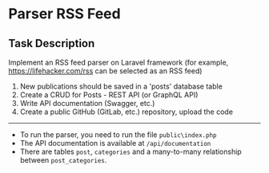 # Parser RSS Feed

## Task Description

Implement an RSS feed parser on Laravel framework (for example, https://lifehacker.com/rss can be selected as an RSS feed)

1. New publications should be saved in a 'posts' database table
2. Create a CRUD for Posts - REST API (or GraphQL API) 
3. Write API documentation (Swagger, etc.)
4. Create a public GitHub (GitLab, etc.) repository, upload the code

---

- To run the parser, you need to run the file `public\index.php`
- The API documentation is available at `/api/documentation`
- There are tables `post`, `categories` and a many-to-many relationship between `post_categories`.
